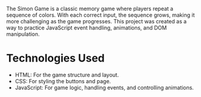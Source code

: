 The Simon Game is a classic memory game where players repeat a sequence of colors. With each correct input, the sequence grows, making it more challenging as the game progresses. This project was created as a way to practice JavaScript event handling, animations, and DOM manipulation.

# Technologies Used 
*	HTML: For the game structure and layout.
 * CSS: For styling the buttons and page.
 * JavaScript: For game logic, handling events, and controlling animations.
